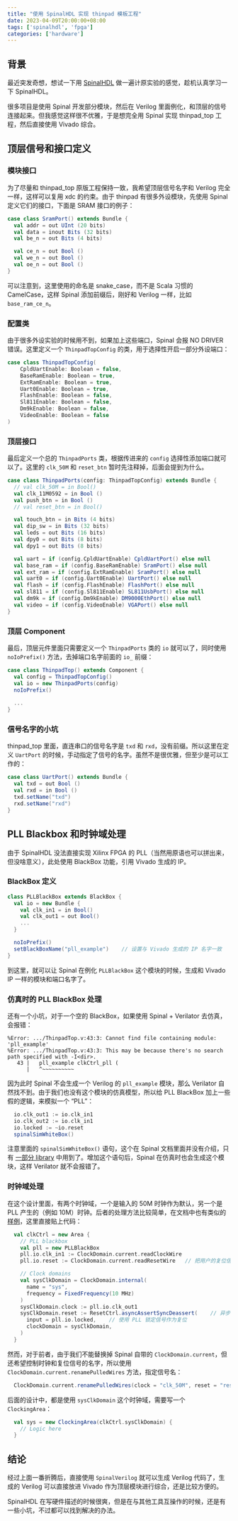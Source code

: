 ```yaml
---
title: "使用 SpinalHDL 实现 thinpad 模板工程"
date: 2023-04-09T20:00:00+08:00
tags: ['spinalhdl', 'fpga']
categories: ['hardware']
---
```


## 背景

最近突发奇想，想试一下用 [SpinalHDL](https://spinalhdl.github.io/SpinalDoc-RTD/master/index.html) 做一遍计原实验的感觉，趁机认真学习一下 SpinalHDL。

很多项目是使用 Spinal 开发部分模块，然后在 Verilog 里面例化，和顶层的信号连接起来。但我感觉这样很不优雅，于是想完全用 Spinal 实现 thinpad_top 工程，然后直接使用 Vivado 综合。

<!--more-->

## 顶层信号和接口定义

### 模块接口

为了尽量和 thinpad_top 原版工程保持一致，我希望顶层信号名字和 Verilog 完全一样，这样可以复用 xdc 的约束。由于 thinpad 有很多外设模块，先使用 Spinal 定义它们的接口，下面是 SRAM 接口的例子：

```scala
case class SramPort() extends Bundle {
  val addr = out UInt (20 bits)
  val data = inout Bits (32 bits)
  val be_n = out Bits (4 bits)

  val ce_n = out Bool ()
  val we_n = out Bool ()
  val oe_n = out Bool ()
}
```

可以注意到，这里使用的命名是 snake_case，而不是 Scala 习惯的 CamelCase，这样 Spinal 添加前缀后，刚好和 Verilog 一样，比如 `base_ram_ce_n`。

### 配置类

由于很多外设实验的时候用不到，如果加上这些端口，Spinal 会报 NO DRIVER 错误。这里定义一个 `ThinpadTopConfig` 的类，用于选择性开启一部分外设端口：

```scala
case class ThinpadTopConfig(
    CpldUartEnable: Boolean = false,
    BaseRamEnable: Boolean = true,
    ExtRamEnable: Boolean = true,
    Uart0Enable: Boolean = true,
    FlashEnable: Boolean = false,
    Sl811Enable: Boolean = false,
    Dm9kEnable: Boolean = false,
    VideoEnable: Boolean = false
)
```

### 顶层接口

最后定义一个总的 `ThinpadPorts` 类，根据传进来的 `config` 选择性添加端口就可以了。这里的 `clk_50M` 和 `reset_btn` 暂时先注释掉，后面会提到为什么。

```scala
case class ThinpadPorts(config: ThinpadTopConfig) extends Bundle {
  // val clk_50M = in Bool()
  val clk_11M0592 = in Bool ()
  val push_btn = in Bool ()
  // val reset_btn = in Bool()

  val touch_btn = in Bits (4 bits)
  val dip_sw = in Bits (32 bits)
  val leds = out Bits (16 bits)
  val dpy0 = out Bits (8 bits)
  val dpy1 = out Bits (8 bits)

  val uart = if (config.CpldUartEnable) CpldUartPort() else null
  val base_ram = if (config.BaseRamEnable) SramPort() else null
  val ext_ram = if (config.ExtRamEnable) SramPort() else null
  val uart0 = if (config.Uart0Enable) UartPort() else null
  val flash = if (config.FlashEnable) FlashPort() else null
  val sl811 = if (config.Sl811Enable) SL811UsbPort() else null
  val dm9k = if (config.Dm9kEnable) DM9000EthPort() else null
  val video = if (config.VideoEnable) VGAPort() else null
}
```

### 顶层 Component

最后，顶层元件里面只需要定义一个 `ThinpadPorts` 类的 `io` 就可以了，同时使用 `noIoPrefix()` 方法，去掉端口名字前面的 `io_` 前缀：

```scala
case class ThinpadTop() extends Component {
  val config = ThinpadTopConfig()
  val io = new ThinpadPorts(config)
  noIoPrefix()
 
  ...
}
```

### 信号名字的小坑

thinpad_top 里面，直连串口的信号名字是 `txd` 和 `rxd`，没有前缀。所以这里在定义 `UartPort` 的时候，手动指定了信号的名字。虽然不是很优雅，但至少是可以工作的：

```scala
case class UartPort() extends Bundle {
  val txd = out Bool ()
  val rxd = in Bool ()
  txd.setName("txd")
  rxd.setName("rxd")
}
```

## PLL Blackbox 和时钟域处理

由于 SpinalHDL 没法直接实现 Xilinx FPGA 的 PLL（当然用原语也可以拼出来，但没啥意义），此处使用 BlackBox 功能，引用 Vivado 生成的 IP。

### BlackBox 定义

```scala
class PLLBlackBox extends BlackBox {
  val io = new Bundle {
    val clk_in1 = in Bool()
    val clk_out1 = out Bool()
    ...
  }

  noIoPrefix()
  setBlackBoxName("pll_example")    // 设置与 Vivado 生成的 IP 名字一致
}
```

到这里，就可以让 Spinal 在例化 `PLLBlackBox` 这个模块的时候，生成和 Vivado IP 一样的模块和端口名字了。

### 仿真时的 PLL BlackBox 处理

还有一个小坑，对于一个空的 BlackBox，如果使用 Spinal + Verilator 去仿真，会报错：

```
%Error: .../ThinpadTop.v:43:3: Cannot find file containing module: 'pll_example'
%Error: .../ThinpadTop.v:43:3: This may be because there's no search path specified with -I<dir>.
   43 |   pll_example clkCtrl_pll (
      |   ^~~~~~~~~~~
```

因为此时 Spinal 不会生成一个 Verilog 的 `pll_example` 模块，那么 Verilator 自然找不到。由于我们也没有这个模块的仿真模型，所以给 PLL BlackBox 加上一些假的逻辑，来模拟一个 “PLL”：

```scala
  io.clk_out1 := io.clk_in1
  io.clk_out2 := io.clk_in1
  io.locked := ~io.reset
  spinalSimWhiteBox()
```

注意里面的 `spinalSimWhiteBox()` 语句，这个在 Spinal 文档里面并没有介绍，只有 [一部分 library](https://github.com/SpinalHDL/SpinalHDL/commit/b0f7dfdf3a965e79f893978a2b94618943de8a99) 中用到了。增加这个语句后，Spinal 在仿真时也会生成这个模块，这样 Verilator 就不会报错了。

### 时钟域处理

在这个设计里面，有两个时钟域，一个是输入的 50M 时钟作为默认，另一个是 PLL 产生的（例如 10M）时钟。后者的处理方法比较简单，在文档中也有类似的[样例](https://spinalhdl.github.io/SpinalDoc-RTD/master/SpinalHDL/Examples/Simple%20ones/pll_resetctrl.html)，这里直接贴上代码：

```scala
  val clkCtrl = new Area {
    // PLL blackbox
    val pll = new PLLBlackBox
    pll.io.clk_in1 := ClockDomain.current.readClockWire
    pll.io.reset := ClockDomain.current.readResetWire   // 把用户的复位信号直接连到 PLL 的复位端口

    // Clock domains
    val sysClkDomain = ClockDomain.internal(
      name = "sys",
      frequency = FixedFrequency(10 MHz)
    )
    sysClkDomain.clock := pll.io.clk_out1
    sysClkDomain.reset := ResetCtrl.asyncAssertSyncDeassert(    // 异步复位，同步释放
      input = pll.io.locked,    // 使用 PLL 锁定信号作为复位
      clockDomain = sysClkDomain,
    )
  }
```

然而，对于前者，由于我们不能替换掉 Spinal 自带的 `ClockDomain.current`，但还希望控制时钟和复位信号的名字，所以使用 `ClockDomain.current.renamePulledWires` 方法，指定信号名：

```scala
  ClockDomain.current.renamePulledWires(clock = "clk_50M", reset = "reset_btn")
```

后面的设计中，都是使用 `sysClkDomain` 这个时钟域，需要写一个 `ClockingArea`：

```scala
  val sys = new ClockingArea(clkCtrl.sysClkDomain) {
    // Logic here
  }
```

## 结论

经过上面一番折腾后，直接使用 `SpinalVerilog` 就可以生成 Verilog 代码了，生成的 Verilog 可以直接放进 Vivado 作为顶层模块进行综合，还是比较方便的。

SpinalHDL 在写硬件描述的时候很爽，但是在与其他工具互操作的时候，还是有一些小坑，不过都可以找到解决的办法。
